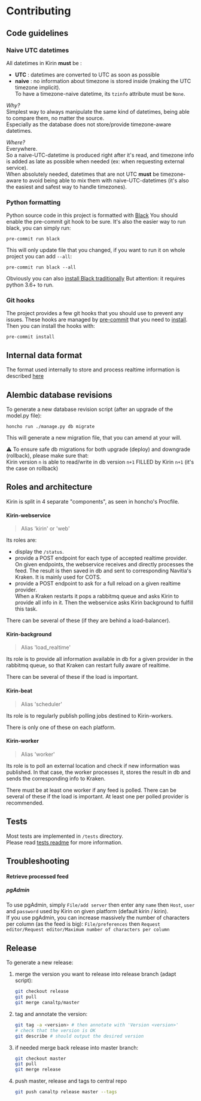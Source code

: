 # Contributing



## Code guidelines

### Naive UTC datetimes

All datetimes in Kirin **must** be :
* **UTC** : datetimes are converted to UTC as soon as possible
* **naive** : no information about timezone is stored inside (making the UTC timezone implicit).  
  To have a timezone-naive datetime, its `tzinfo` attribute must be `None`.

_Why?_  
Simplest way to always manipulate the same kind of datetimes,
being able to compare them, no matter the source.  
Especially as the database does not store/provide timezone-aware datetimes.

_Where?_  
Everywhere.  
So a naive-UTC-datetime is produced right after it's read,
and timezone info is added as late as possible when needed (ex: when requesting external service).  
When absolutely needed, datetimes that are not UTC **must** be timezone-aware to avoid
being able to mix them with naive-UTC-datetimes (it's also the easiest and safest way to handle timezones).


### Python formatting
Python source code in this project is formatted with [Black](https://black.readthedocs.io/en/stable/)
You should enable the pre-commit git hook to be sure. It's also the easier way to run black, you can simply run:
```
pre-commit run black
```
This will only update file that you changed, if you want to run it on whole project you can add `--all`:
```
pre-commit run black --all
```
Obviously you can also [install Black traditionally](https://black.readthedocs.io/en/stable/installation_and_usage.html)
But attention: it requires python 3.6+ to run.



### Git hooks
The project provides a few git hooks that you should use to prevent any issues.
These hooks are managed by [pre-commit](https://pre-commit.com/)
that you need to [install](https://pre-commit.com/#install).
Then you can install the hooks with:
```
pre-commit install
```


## Internal data format

The format used internally to store and process realtime information is
described [here](documentation/internal_format.md)


## Alembic database revisions

To generate a new database revision script (after an upgrade of the model.py file):
```
honcho run ./manage.py db migrate
```
This will generate a new migration file, that you can amend at your will.

:warning: To ensure safe db migrations for both upgrade (deploy) and downgrade (rollback), please make sure that:  
Kirin version `n` is able to read/write in db version `n+1` FILLED by Kirin `n+1` (it's the case on rollback)


## Roles and architecture

Kirin is split in 4 separate "components", as seen in honcho's Procfile.

#### Kirin-webservice

> Alias 'kirin' or 'web'

Its roles are:
* display the `/status`.
* provide a POST endpoint for each type of accepted realtime provider.  
  On given endpoints, the webservice receives and directly processes the feed.
  The result is then saved in db and sent to corresponding Navitia's Kraken.
  It is mainly used for COTS.
* provide a POST endpoint to ask for a full reload on a given realtime provider.  
  When a Kraken restarts it pops a rabbitmq queue and asks Kirin to provide all info in it.
  Then the webservice asks Kirin background to fulfill this task.

There can be several of these (if they are behind a load-balancer).

#### Kirin-background

> Alias 'load_realtime'

Its role is to provide all information available in db for a given provider in the rabbitmq queue, so
that Kraken can restart fully aware of realtime.

There can be several of these if the load is important.

#### Kirin-beat

> Alias 'scheduler'

Its role is to regularly publish polling jobs destined to Kirin-workers.

There is only one of these on each platform.

#### Kirin-worker

> Alias 'worker'

Its role is to poll an external location and check if new information was published.
In that case, the worker processes it, stores the result in db and sends the corresponding info to Kraken.

There must be at least one worker if any feed is polled.
There can be several of these if the load is important.
At least one per polled provider is recommended.


## Tests

Most tests are implemented in `/tests` directory.  
Please read [tests readme](https://github.com/CanalTP/kirin/blob/master/tests/readme.md) for more information.


## Troubleshooting

#### Retrieve processed feed

##### pgAdmin

To use pgAdmin, simply `File/add server` then enter any `name` then
`Host`, `user` and `password` used by Kirin on given platform (default kirin / kirin).  
If you use pgAdmin, you can increase massively the number of characters per column
(as the feed is big):
`File/preferences` then `Request editor/Request editor/Maximum number of characters per column`


## Release

To generate a new release:
1. merge the version you want to release into release branch (adapt script):
   ```bash
   git checkout release
   git pull
   git merge canaltp/master
   ```
2. tag and annotate the version:
   ```bash
   git tag -a <version> # then annotate with 'Version <version>'
   # check that the version is OK
   git describe # should output the desired version
   ```
3. if needed merge back release into master branch:
   ```bash
   git checkout master
   git pull
   git merge release
   ```
4. push master, release and tags to central repo
   ```bash
   git push canaltp release master --tags
   ```
